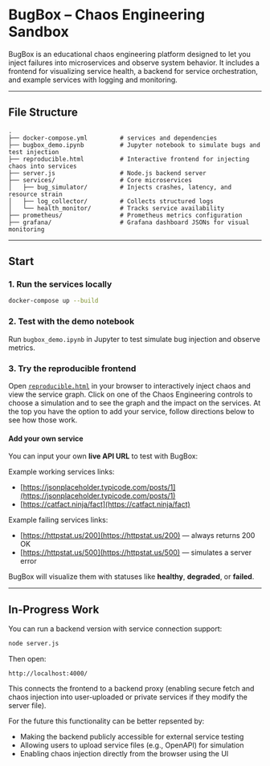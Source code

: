 # BugBox – Chaos Engineering Sandbox

BugBox is an educational chaos engineering platform designed to let you inject failures into microservices and observe system behavior. It includes a frontend for visualizing service health, a backend for service orchestration, and example services with logging and monitoring.

---

## File Structure

```plaintext
.
├── docker-compose.yml         # services and dependencies
├── bugbox_demo.ipynb          # Jupyter notebook to simulate bugs and test injection
├── reproducible.html          # Interactive frontend for injecting chaos into services
├── server.js                  # Node.js backend server
├── services/                  # Core microservices
│   ├── bug_simulator/         # Injects crashes, latency, and resource strain
│   ├── log_collector/         # Collects structured logs
│   └── health_monitor/        # Tracks service availability
├── prometheus/                # Prometheus metrics configuration
├── grafana/                   # Grafana dashboard JSONs for visual monitoring
```

---

## Start

### 1. Run the services locally

```bash
docker-compose up --build
```

### 2. Test with the demo notebook

Run `bugbox_demo.ipynb` in Jupyter to test simulate bug injection and observe metrics.

### 3. Try the reproducible frontend

Open [`reproducible.html`](https://esha-shaik.github.io/BugBox/reproducible.html) in your browser to interactively inject chaos and view the service graph. Click on one of the Chaos Engineering controls to choose a simulation and to see the graph and the impact on the services. At the top you have the option to add your service, follow directions below to see how those work.

#### Add your own service

You can input your own **live API URL** to test with BugBox:

Example working services links:

* [https://jsonplaceholder.typicode.com/posts/1](https://jsonplaceholder.typicode.com/posts/1)
* [https://catfact.ninja/fact](https://catfact.ninja/fact)

Example failing services links:

* [https://httpstat.us/200](https://httpstat.us/200) — always returns 200 OK
* [https://httpstat.us/500](https://httpstat.us/500) — simulates a server error

BugBox will visualize them with statuses like **healthy**, **degraded**, or **failed**.

---

## In-Progress Work

You can run a backend version with service connection support:

```bash
node server.js
```

Then open:

```
http://localhost:4000/
```

This connects the frontend to a backend proxy (enabling secure fetch and chaos injection into user-uploaded or private services if they modify the server file).

For the future this functionality can be better repsented by:

* Making the backend publicly accessible for external service testing
* Allowing users to upload service files (e.g., OpenAPI) for simulation
* Enabling chaos injection directly from the browser using the UI